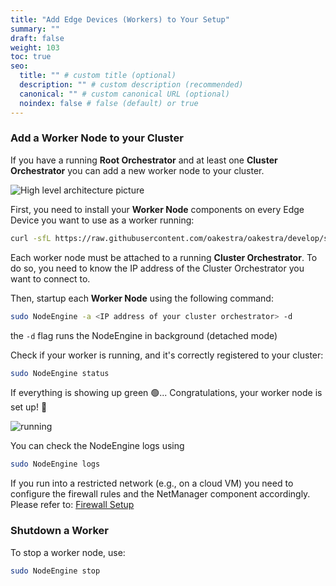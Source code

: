```yaml
---
title: "Add Edge Devices (Workers) to Your Setup"
summary: ""
draft: false
weight: 103
toc: true
seo:
  title: "" # custom title (optional)
  description: "" # custom description (recommended)
  canonical: "" # custom canonical URL (optional)
  noindex: false # false (default) or true
---
```


### Add a Worker Node to your Cluster

If you have a running **Root Orchestrator** and at least one **Cluster Orchestrator** you can add a new worker node to your cluster. 

![High level architecture picture](/archive/alpha-bass/deploy-worker.png)

First, you need to install your **Worker Node** components on every Edge Device you want to use as a worker running:

```bash
curl -sfL https://raw.githubusercontent.com/oakestra/oakestra/develop/scripts/InstallOakestraWorker.sh | sh -  
```


Each worker node must be attached to a running **Cluster Orchestrator**. To do so, you need to know the IP address of the Cluster Orchestrator you want to connect to. 

Then, startup each **Worker Node** using the following command:

```bash
sudo NodeEngine -a <IP address of your cluster orchestrator> -d
```

the `-d` flag runs the NodeEngine in background (detached mode)

Check if your worker is running, and it's correctly registered to your cluster:
```bash
sudo NodeEngine status
```

If everything is showing up green 🟢... Congratulations, your worker node is set up! 🎉

![running](/archive/alpha-bass/running.png)


You can check the NodeEngine logs using 

```bash
sudo NodeEngine logs
```



If you run into a restricted network (e.g., on a cloud VM) you need to configure the firewall rules and the NetManager component accordingly. Please refer to: [Firewall Setup](../firewall-configuration)  


### Shutdown a Worker

To stop a worker node, use:

```bash
sudo NodeEngine stop
```

